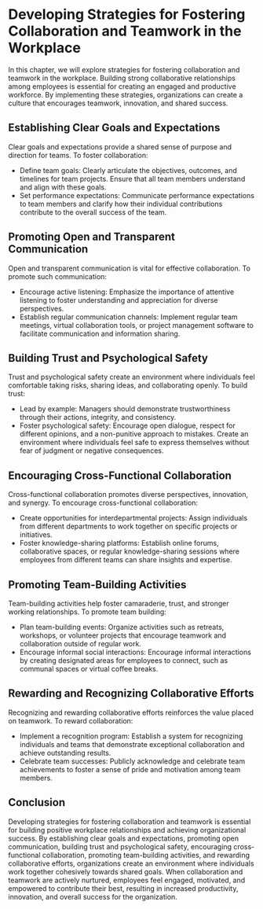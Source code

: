Developing Strategies for Fostering Collaboration and Teamwork in the Workplace
==========================================================================================

In this chapter, we will explore strategies for fostering collaboration and teamwork in the workplace. Building strong collaborative relationships among employees is essential for creating an engaged and productive workforce. By implementing these strategies, organizations can create a culture that encourages teamwork, innovation, and shared success.

**Establishing Clear Goals and Expectations**
---------------------------------------------

Clear goals and expectations provide a shared sense of purpose and direction for teams. To foster collaboration:

* Define team goals: Clearly articulate the objectives, outcomes, and timelines for team projects. Ensure that all team members understand and align with these goals.
* Set performance expectations: Communicate performance expectations to team members and clarify how their individual contributions contribute to the overall success of the team.

**Promoting Open and Transparent Communication**
------------------------------------------------

Open and transparent communication is vital for effective collaboration. To promote such communication:

* Encourage active listening: Emphasize the importance of attentive listening to foster understanding and appreciation for diverse perspectives.
* Establish regular communication channels: Implement regular team meetings, virtual collaboration tools, or project management software to facilitate communication and information sharing.

**Building Trust and Psychological Safety**
-------------------------------------------

Trust and psychological safety create an environment where individuals feel comfortable taking risks, sharing ideas, and collaborating openly. To build trust:

* Lead by example: Managers should demonstrate trustworthiness through their actions, integrity, and consistency.
* Foster psychological safety: Encourage open dialogue, respect for different opinions, and a non-punitive approach to mistakes. Create an environment where individuals feel safe to express themselves without fear of judgment or negative consequences.

**Encouraging Cross-Functional Collaboration**
----------------------------------------------

Cross-functional collaboration promotes diverse perspectives, innovation, and synergy. To encourage cross-functional collaboration:

* Create opportunities for interdepartmental projects: Assign individuals from different departments to work together on specific projects or initiatives.
* Foster knowledge-sharing platforms: Establish online forums, collaborative spaces, or regular knowledge-sharing sessions where employees from different teams can share insights and expertise.

**Promoting Team-Building Activities**
--------------------------------------

Team-building activities help foster camaraderie, trust, and stronger working relationships. To promote team building:

* Plan team-building events: Organize activities such as retreats, workshops, or volunteer projects that encourage teamwork and collaboration outside of regular work.
* Encourage informal social interactions: Encourage informal interactions by creating designated areas for employees to connect, such as communal spaces or virtual coffee breaks.

**Rewarding and Recognizing Collaborative Efforts**
---------------------------------------------------

Recognizing and rewarding collaborative efforts reinforces the value placed on teamwork. To reward collaboration:

* Implement a recognition program: Establish a system for recognizing individuals and teams that demonstrate exceptional collaboration and achieve outstanding results.
* Celebrate team successes: Publicly acknowledge and celebrate team achievements to foster a sense of pride and motivation among team members.

**Conclusion**
--------------

Developing strategies for fostering collaboration and teamwork is essential for building positive workplace relationships and achieving organizational success. By establishing clear goals and expectations, promoting open communication, building trust and psychological safety, encouraging cross-functional collaboration, promoting team-building activities, and rewarding collaborative efforts, organizations create an environment where individuals work together cohesively towards shared goals. When collaboration and teamwork are actively nurtured, employees feel engaged, motivated, and empowered to contribute their best, resulting in increased productivity, innovation, and overall success for the organization.
